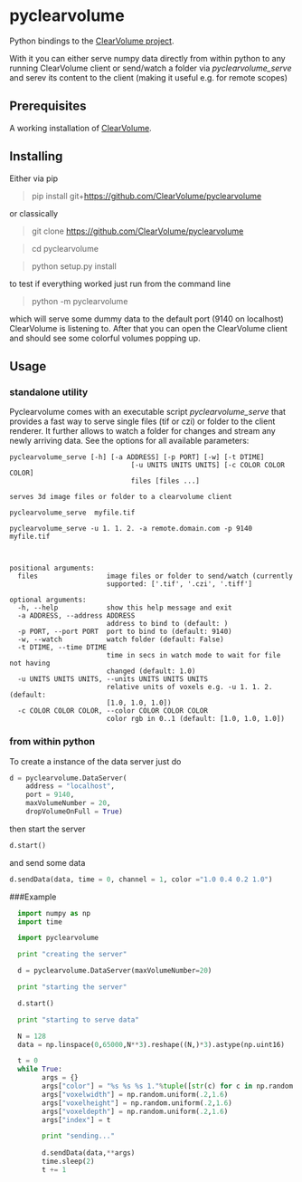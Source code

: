 # pyclearvolume

Python bindings to the [ClearVolume project](https://bitbucket.org/clearvolume/clearvolume).

With it you can either serve numpy data directly from within python to any running ClearVolume client or send/watch a folder via *pyclearvolume_serve* and serev its content to the client (making it useful e.g. for remote scopes)  

## Prerequisites

A working installation of [ClearVolume](https://bitbucket.org/clearvolume/clearvolume).


## Installing


Either via pip

> pip install git+https://github.com/ClearVolume/pyclearvolume

or classically

> git clone https://github.com/ClearVolume/pyclearvolume

> cd pyclearvolume

> python setup.py install


to test if everything worked just run from the command line


> python -m pyclearvolume

which will serve some dummy data to the default port (9140 on localhost) ClearVolume is listening to. After that you can open the ClearVolume client and should see some colorful volumes popping up. 


## Usage

### standalone utility

Pyclearvolume comes with an executable script *pyclearvolume_serve* that provides a fast way to serve single files (tif or czi) or folder to the client renderer. It further allows to watch a folder for changes and stream any newly arriving data.
See the options for all available parameters:

```
pyclearvolume_serve [-h] [-a ADDRESS] [-p PORT] [-w] [-t DTIME]
                              [-u UNITS UNITS UNITS] [-c COLOR COLOR COLOR]
                              files [files ...]

serves 3d image files or folder to a clearvolume client
    
pyclearvolume_serve  myfile.tif

pyclearvolume_serve -u 1. 1. 2. -a remote.domain.com -p 9140 myfile.tif 

        

positional arguments:
  files                 image files or folder to send/watch (currently
                        supported: ['.tif', '.czi', '.tiff']

optional arguments:
  -h, --help            show this help message and exit
  -a ADDRESS, --address ADDRESS
                        address to bind to (default: )
  -p PORT, --port PORT  port to bind to (default: 9140)
  -w, --watch           watch folder (default: False)
  -t DTIME, --time DTIME
                        time in secs in watch mode to wait for file not having
                        changed (default: 1.0)
  -u UNITS UNITS UNITS, --units UNITS UNITS UNITS
                        relative units of voxels e.g. -u 1. 1. 2. (default:
                        [1.0, 1.0, 1.0])
  -c COLOR COLOR COLOR, --color COLOR COLOR COLOR
                        color rgb in 0..1 (default: [1.0, 1.0, 1.0])
```

### from within python 

To create a instance of the data server just do 
```python
d = pyclearvolume.DataServer(
	address = "localhost",
	port = 9140,
	maxVolumeNumber = 20,
	dropVolumeOnFull = True)
 ```
  
  
then start the server

  ```python	
d.start()
  ```

and send some data

  ```python
d.sendData(data, time = 0, channel = 1, color ="1.0 0.4 0.2 1.0") 
  ```


###Example 

  ```python
	import numpy as np
	import time

	import pyclearvolume

	print "creating the server"

	d = pyclearvolume.DataServer(maxVolumeNumber=20)

	print "starting the server"

	d.start()

	print "starting to serve data"

	N = 128
	data = np.linspace(0,65000,N**3).reshape((N,)*3).astype(np.uint16)

	t = 0
	while True:
    	  args = {}
		  args["color"] = "%s %s %s 1."%tuple([str(c) for c in np.random.uniform(0,1,3)])
    	  args["voxelwidth"] = np.random.uniform(.2,1.6)
    	  args["voxelheight"] = np.random.uniform(.2,1.6)
    	  args["voxeldepth"] = np.random.uniform(.2,1.6)
    	  args["index"] = t

    	  print "sending..."
    	  
    	  d.sendData(data,**args)
    	  time.sleep(2)
    	  t += 1
  ```
